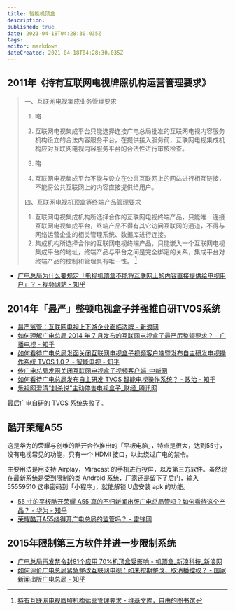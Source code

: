 ```yaml
---
title: 智能机顶盒
description: 
published: true
date: 2021-04-18T04:28:30.035Z
tags: 
editor: markdown
dateCreated: 2021-04-18T04:28:30.035Z
---
```


## 2011年《持有互联网电视牌照机构运营管理要求》

> 一、互联网电视集成业务管理要求
>
>1. 略
>
>2. 互联网电视集成平台只能选择连接广电总局批准的互联网电视内容服务机构设立的合法内容服务平台，在提供接入服务前，互联网电视集成机构应对互联网电视内容服务平台的合法性进行审核检查。
>
> 3. 略
>
> 4. 互联网电视集成平台不能与设立在公共互联网上的网站进行相互链接，不能将公共互联网上的内容直接提供给用户。 
>
> 四、互联网电视机顶盒等终端产品管理要求 
>
> 1. 互联网电视集成机构所选择合作的互联网电视终端产品，只能唯一连接互联网电视集成平台，终端产品不得有其它访问互联网的通道，不得与网络运营企业的相关管理系统、数据库进行连接。
> 2. 集成机构所选择合作的互联网电视终端产品，只能嵌入一个互联网电视集成平台的地址，终端产品与平台之间是完全绑定的关系，集成平台对终端产品的控制和管理具有唯一性。 [^sbgd]

[^sbgd]: [持有互联网电视牌照机构运营管理要求 - 维基文库，自由的图书馆](https://zh.wikisource.org/zh-hans/持有互联网电视牌照机构运营管理要求)

+ [广电总局为什么要规定「电视机顶盒不能将互联网上的内容直接提供给电视用户」？ - 视频网站 - 知乎](https://web.archive.org/web/20170309032003/https://www.zhihu.com/question/20614886)

## 2014年「最严」整顿电视盒子并强推自研TVOS系统

+ [最严监管：互联网电视上下游企业面临洗牌 - 新浪网](https://archive.is/pMX6W "https://tech.sina.com.cn/e/2014-07-17/09029498933.shtml")
+ [如何理解广电总局 2014 年 7 月发布的互联网电视盒子最严厉整顿要求？ - 广播电视 - 知乎](https://web.archive.org/web/20161224213205/https://www.zhihu.com/question/24494313)
+ [如何看待广电总局发函关闭互联网电视盒子视频客户端暨发布自主研发电视操作系统 TVOS 1.0？ - 智能电视 - 知乎](https://web.archive.org/web/20170308030606/https://www.zhihu.com/question/24254306)
+ [传广电总局发函关闭互联网电视盒子视频客户端-中新网](https://web.archive.org/web/20140701201033/http://www.chinanews.com/gn/2014/06-24/6313810.shtml)
+ [如何看待广电总局发布自主研发 TVOS 智能电视操作系统？ - 政治 - 知乎](https://web.archive.org/web/20170309032257/https://www.zhihu.com/question/24280425)
+ [乐视网澄清“封杀说”主动停售电视盒子_财经_腾讯网](https://archive.is/HzKeV "https://finance.qq.com/a/20140718/008959.htm")

最后广电自研的 TVOS 系统失败了。

<!--
[广电总局是否拖了中国影视行业的后腿？ - 电影 - 知乎](https://web.archive.org/web/20170307070827/https://www.zhihu.com/question/24743365)
[如何看待广电发文禁止「人艰不拆」等网络热词？ - 文化 - 知乎](https://web.archive.org/web/20150215095059/http://www.zhihu.com/question/26818047)
[如何看待广电发文禁止电视节目使用「人艰不拆」等网络热词？ - 知乎用户的回答 - 知乎](https://web.archive.org/web/20150715200745/http://www.zhihu.com/question/26818047/answer/34335169)
-->

## 酷开荣耀A55

这是华为的荣耀与创维的酷开合作推出的「平板电脑」，特点是很大，达到55寸，没有电视常见的功能，只有一个 HDMI 接口，以此绕过广电的禁令。

主要用法是用支持 Airplay，Miracast 的手机进行投屏，以及第三方软件。虽然现在最新系统是受到限制的类 Android 系统，厂家还是留下了后门，输入 55559510 这串密码到「小程序」，就能解锁 U盘安装 apk 的功能。

+ [55 寸的平板酷开荣耀 A55 真的不归新闻出版广电总局管吗？如何看待这个产品？ - 华为 - 知乎](https://web.archive.org/web/20150601010622/http://www.zhihu.com/question/26022363)
+ [荣耀酷开A55绕得开广电总局的监管吗？ - 雷锋网](https://web.archive.org/web/20200930193015/https://www.leiphone.com/news/201410/56deI8Tv0Z6vbft3.html)

## 2015年限制第三方软件并进一步限制系统

+ [广电总局再发禁令封81个应用 70%机顶盒受影响 - 机顶盒_新浪科技_新浪网](https://web.archive.org/web/20171112091859/http://tech.sina.com.cn/i/2015-11-17/doc-ifxksqis4893917.shtml)
+ [如何评价广电总局紧急整改互联网电视：如未按期整改，取消播控权？ - 国家新闻出版广电总局 - 知乎](https://web.archive.org/web/20150711113658/http://www.zhihu.com/question/32010278)
